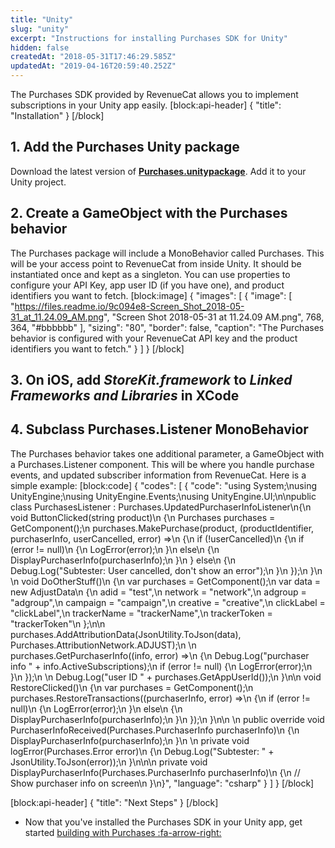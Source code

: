 ```yaml
---
title: "Unity"
slug: "unity"
excerpt: "Instructions for installing Purchases SDK for Unity"
hidden: false
createdAt: "2018-05-31T17:46:29.585Z"
updatedAt: "2019-04-16T20:59:40.252Z"
---
```

The Purchases SDK provided by RevenueCat allows you to implement subscriptions in your Unity app easily.
[block:api-header]
{
  "title": "Installation"
}
[/block]
## 1. Add the Purchases Unity package
Download the latest version of [**Purchases.unitypackage**](https://github.com/RevenueCat/purchases-unity/releases/download/1.0.2/Purchases.unitypackage). Add it to your Unity project.

## 2. Create a GameObject with the Purchases behavior
The Purchases package will include a MonoBehavior called Purchases. This will be your access point to RevenueCat from inside Unity. It should be instantiated once and kept as a singleton. You can use properties to configure your API Key, app user ID (if you have one), and product identifiers you want to fetch.
[block:image]
{
  "images": [
    {
      "image": [
        "https://files.readme.io/9c094e8-Screen_Shot_2018-05-31_at_11.24.09_AM.png",
        "Screen Shot 2018-05-31 at 11.24.09 AM.png",
        768,
        364,
        "#bbbbbb"
      ],
      "sizing": "80",
      "border": false,
      "caption": "The Purchases behavior is configured with your RevenueCat API key and the product identifiers you want to fetch."
    }
  ]
}
[/block]
## 3. On iOS, add *StoreKit.framework* to *Linked Frameworks and Libraries* in XCode

## 4. Subclass Purchases.Listener MonoBehavior
The Purchases behavior takes one additional parameter, a GameObject with a Purchases.Listener component. This will be where you handle purchase events, and updated subscriber information from RevenueCat. Here is a simple example:
[block:code]
{
  "codes": [
    {
      "code": "using System;\nusing UnityEngine;\nusing UnityEngine.Events;\nusing UnityEngine.UI;\n\npublic class PurchasesListener : Purchases.UpdatedPurchaserInfoListener\n{\n    void ButtonClicked(string product)\n    {\n        Purchases purchases = GetComponent<Purchases>();\n        purchases.MakePurchase(product, (productIdentifier, purchaserInfo, userCancelled, error) =>\n        {\n            if (!userCancelled)\n            {\n                if (error != null)\n                {\n                    LogError(error);\n                }\n                else\n                {\n                    DisplayPurchaserInfo(purchaserInfo);\n                }\n            } else\n            {\n                Debug.Log(\"Subtester: User cancelled, don't show an error\");\n            }\n        });\n    }\n    \n    void DoOtherStuff()\n    {\n        var purchases = GetComponent<Purchases>();\n        var data = new AdjustData\n        {\n            adid = \"test\",\n            network = \"network\",\n            adgroup = \"adgroup\",\n            campaign = \"campaign\",\n            creative = \"creative\",\n            clickLabel = \"clickLabel\",\n            trackerName = \"trackerName\",\n            trackerToken = \"trackerToken\"\n        };\n\n        purchases.AddAttributionData(JsonUtility.ToJson(data), Purchases.AttributionNetwork.ADJUST);\n        \n        purchases.GetPurchaserInfo((info, error) =>\n        {\n            Debug.Log(\"purchaser info \" + info.ActiveSubscriptions);\n            if (error != null) {\n                LogError(error);\n            }\n        });\n        \n        Debug.Log(\"user ID \" + purchases.GetAppUserId());\n    }\n\n    void RestoreClicked()\n    {\n        var purchases = GetComponent<Purchases>();\n        purchases.RestoreTransactions((purchaserInfo, error) =>\n        {\n            if (error != null)\n            {\n                LogError(error);\n            }\n            else\n            {\n                DisplayPurchaserInfo(purchaserInfo);\n            }\n        });\n    }\n\n    \n    public override void PurchaserInfoReceived(Purchases.PurchaserInfo purchaserInfo)\n    {\n        DisplayPurchaserInfo(purchaserInfo);\n    }\n    \n    private void logError(Purchases.Error error)\n    {\n        Debug.Log(\"Subtester: \" + JsonUtility.ToJson(error));\n    }\n\n\n    private void DisplayPurchaserInfo(Purchases.PurchaserInfo purchaserInfo)\n    {\n        // Show purchaser info on screen\n    }\n}",
      "language": "csharp"
    }
  ]
}
[/block]

[block:api-header]
{
  "title": "Next Steps"
}
[/block]
* Now that you've installed the Purchases SDK in your Unity app, get started [building with Purchases :fa-arrow-right:](doc:getting-started-1#section-displaying-available-products)
